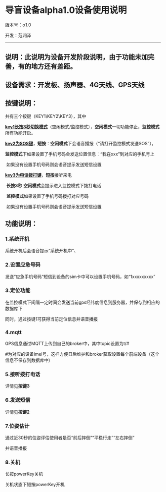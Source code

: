 # 导盲设备alpha1.0设备使用说明

版本号：α1.0

开发：范润泽

------

## 说明：此说明为设备开发阶段说明，由于功能未加完善，有的地方还有差距。

## 设备需求：开发板、扬声器、4G天线、GPS天线

## 按键说明：

共有三个按键（KEY1\KEY2\KEY3），其中

**<u>key1长按3秒切换模式</u>**（空闲模式/监控模式），**空闲模式**一切功能停止，**监控模式**所有功能开启。

**<u>key2为SOS键</u>**，**短按**：**空闲模式**下会语音播报（“请打开监控模式发送SOS”），

​		**监控模式**下如果设置了手机号码会发送位置信息：“我在xxx”到对应的手机号上

​							如果没有设置手机号码则会语音提示发送短信设置

**<u>key3为电话拨打键</u>**，**短按**接听来电

​									**长按3秒**   **空闲模式**会提示进入监控模式下拨打电话

​													**监控模式**如果设置了手机号码拨打对应号码

​																	如果没有设置手机号码则会语音提示发送短信设置

## 功能说明：

### 1.系统开机

系统开机后会语音提示“系统开机中”、

### 2.设置应急号码

发送“应急手机号码”短信到设备的sim卡中可以设置手机号码，如“1xxxxxxxxx”

### 3.定位功能

在监控模式下间隔一定时间会发送当前gps经纬度信息到服务器，并保存到相应的数据库下

同时，通过按键1可获得当前定位信息并语音播报

### 4.mqtt

GPS信息通过MQTT上传到自己的broker中，其中topic设置为t/#

#为对应的设备imei号，这样方便日后维护和broker获取设置每个前端设备（这个信息不保存到数据库中）

### 5.接听拨打电话

详情见**按键3**

### 6.发送短信

详情见**按键2**

### 7.位姿估计

通过近30秒的位姿评估使用者是否“前后摔倒”“平稳行走”“左右摔倒”

并语音播报

### 8.关机

长按powerKey关机

关机状态下短按powerKey开机

## 